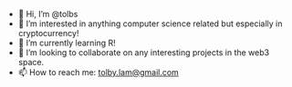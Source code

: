 - 👋 Hi, I’m @tolbs
- 👀 I’m interested in anything computer science related but especially in cryptocurrency!
- 🌱 I’m currently learning R!
- 💞️ I’m looking to collaborate on any interesting projects in the web3 space.
- 📫 How to reach me: tolby.lam@gmail.com

<!---
tolbs/tolbs is a ✨ special ✨ repository because its `README.md` (this file) appears on your GitHub profile.
You can click the Preview link to take a look at your changes.
--->
